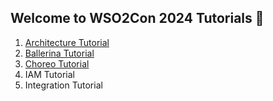 ## Welcome to WSO2Con 2024 Tutorials 👋

1. [Architecture Tutorial](https://github.com/wso2con2024/architecture-tutorial)
2. [Ballerina Tutorial](https://github.com/wso2con2024/ballerina-tutorial)
3. [Choreo Tutorial](https://github.com/wso2con2024/choreo-tutorial)
4. IAM Tutorial
5. Integration Tutorial

